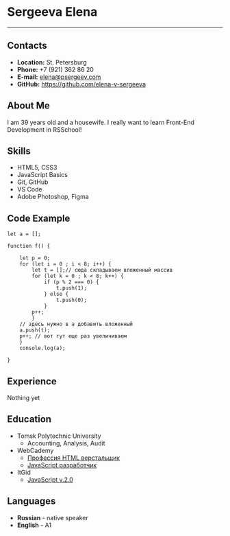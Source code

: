 # Sergeeva Elena
***

## Contacts
- **Location:** St. Petersburg
- **Phone:** +7 (921) 362 86 20
- **E-mail:** elena@psergeev.com
- **GitHub:** https://github.com/elena-v-sergeeva

## About Me
I am 39 years old and a housewife. I really want to learn Front-End Development in RSSchool!

## Skills
- HTML5, CSS3
- JavaScript Basics
- Git, GitHub
- VS Code
- Adobe Photoshop, Figma

## Code Example
```
let a = [];

function f() {
    
    let p = 0;
    for (let i = 0 ; i < 8; i++) {
	    let t = [];// сюда складываем вложенный массив
        for (let k = 0 ; k < 8; k++) {
		    if (p % 2 === 0) {
			    t.push(1);
		    } else {
			    t.push(0);
		    }
		p++;
	    }
	// здесь нужно в a добавить вложенный
	a.push(t);
	p++; // вот тут еще раз увеличиваем
    }
    console.log(a);
    
}
```

## Experience
Nothing yet

## Education
- Tomsk Polytechnic University
  + Accounting, Analysis, Audit
- WebCademy
  + [Профессия HTML верстальщик](https://webcademy.ru/htmlstart/)
  + [JavaScript разработчик](https://webcademy.ru/jscourse/)
- ItGid
  + [JavaScript v.2.0](https://itgid.info/course/javascript-2) 

## Languages
- **Russian** - native speaker
- **English** - A1
